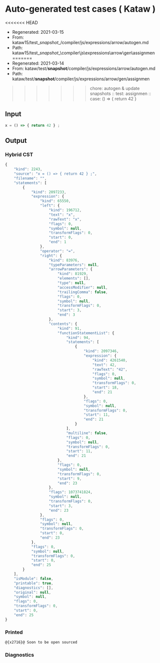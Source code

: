 # Auto-generated test cases ( Kataw )
<<<<<<< HEAD
- Regenerated: 2021-03-15
- From: kataw15/test\__snapshot__/compiler/js/expressions/arrow/autogen.md
- Path: kataw15/test\__snapshot__\compiler\js\expressions\arrow\gen\assignmen
=======
- Regenerated: 2021-03-14
- From: kataw/test/__snapshot__/compiler/js/expressions/arrow/autogen.md
- Path: kataw/test/__snapshot__/compiler/js/expressions/arrow/gen/assignmen
>>>>>>> chore: autogen & update snapshots
> :: test: assignmen
> :: case: () => { return 42 }
## Input

`````js
x = () => { return 42 } ;
`````

## Output

### Hybrid CST

```javascript
{
    "kind": 2243,
    "source": "x = () => { return 42 } ;",
    "filename": "",
    "statements": [
        {
            "kind": 2097233,
            "expression": {
                "kind": 65550,
                "left": {
                    "kind": 196712,
                    "text": "x",
                    "rawText": "x",
                    "flags": 0,
                    "symbol": null,
                    "transformFlags": 0,
                    "start": 0,
                    "end": 1
                },
                "operator": "=",
                "right": {
                    "kind": 83976,
                    "typeParameters": null,
                    "arrowParameters": {
                        "kind": 81929,
                        "elements": [],
                        "type": null,
                        "accessModifier": null,
                        "trailingComma": false,
                        "flags": 0,
                        "symbol": null,
                        "transformFlags": 0,
                        "start": 3,
                        "end": 3
                    },
                    "contents": {
                        "kind": 91,
                        "functionStatementList": {
                            "kind": 94,
                            "statements": [
                                {
                                    "kind": 2097346,
                                    "expression": {
                                        "kind": 4261540,
                                        "text": 42,
                                        "rawText": "42",
                                        "flags": 0,
                                        "symbol": null,
                                        "transformFlags": 0,
                                        "start": 18,
                                        "end": 21
                                    },
                                    "flags": 0,
                                    "symbol": null,
                                    "transformFlags": 0,
                                    "start": 11,
                                    "end": 21
                                }
                            ],
                            "multiline": false,
                            "flags": 0,
                            "symbol": null,
                            "transformFlags": 0,
                            "start": 11,
                            "end": 21
                        },
                        "flags": 0,
                        "symbol": null,
                        "transformFlags": 0,
                        "start": 9,
                        "end": 23
                    },
                    "flags": 1073741824,
                    "symbol": null,
                    "transformFlags": 0,
                    "start": 3,
                    "end": 23
                },
                "flags": 0,
                "symbol": null,
                "transformFlags": 0,
                "start": 0,
                "end": 23
            },
            "flags": 0,
            "symbol": null,
            "transformFlags": 0,
            "start": 0,
            "end": 25
        }
    ],
    "isModule": false,
    "printable": true,
    "diagnostics": [],
    "original": null,
    "symbol": null,
    "flags": 0,
    "transformFlags": 0,
    "start": 0,
    "end": 25
}
```

### Printed

```javascript
@{x2716}@ Soon to be open sourced
```

### Diagnostics

```javascript

```

